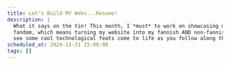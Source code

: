 ```yaml
---
title: Let's Build MY Webs...Resume!
description: |
  What it says on the tin! This month, I *must* to work on showcasing my talents beyond
  fandom, which means turning my website into my fannish AND non-fannish resume. Come 
  see some cool technological feats come to life as you follow along this rebuild.
scheduled_at: 2024-11-31 15:00:00
tags: []
---
```


